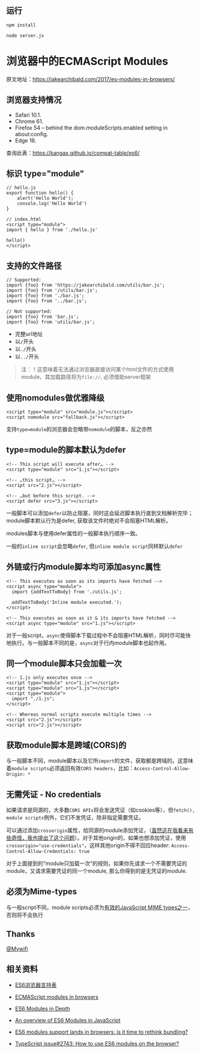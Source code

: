 
## 运行
```
npm install

node server.js
```

# 浏览器中的ECMAScript Modules

原文地址：https://jakearchibald.com/2017/es-modules-in-browsers/

## 浏览器支持情况

- Safari 10.1.
- Chrome 61.
- Firefox 54 – behind the dom.moduleScripts.enabled setting in about:config.
- Edge 16.

查询此表：https://kangax.github.io/compat-table/es6/

## 标识 type="module"

```
// hello.js
export function hello() {
    alert('Hello World');
    console.log('Hello World')
}

// index.html
<script type="module">
import { hello } from './hello.js'

hello()
</script>
```

## 支持的文件路径

```
// Supported:
import {foo} from 'https://jakearchibald.com/utils/bar.js';
import {foo} from '/utils/bar.js';
import {foo} from './bar.js';
import {foo} from '../bar.js';

// Not supported:
import {foo} from 'bar.js';
import {foo} from 'utils/bar.js';
```
- 完整url地址
- 以`/`开头
- 以`./`开头
- 以`../`开头

> 注：！这意味着无法通过浏览器直接访问某个html文件的方式使用module，其加载路径将为`file://`, 必须借助server框架

## 使用nomodules做优雅降级

```
<script type="module" src="module.js"></script>
<script nomodule src="fallback.js"></script>
```

支持`type=module`的浏览器会忽略带`nomodule`的脚本，反之亦然

## type=module的脚本默认为defer

```
<!-- This script will execute after… -->
<script type="module" src="1.js"></script>

<!-- …this script… -->
<script src="2.js"></script>

<!-- …but before this script. -->
<script defer src="3.js"></script>
```
一般脚本可以添加`defer`以防止阻塞，同时这会延迟脚本执行直到文档解析完毕；module脚本默认行为是defer, 获取该文件时绝对不会阻塞HTML解析。

modules脚本与使用defer属性的一般脚本执行顺序一致。

一般的`inline script`会忽略`defer`, 但`inline module script`同样默认`defer`

## 外链或行内module脚本均可添加async属性

```
<!-- This executes as soon as its imports have fetched -->
<script async type="module">
  import {addTextToBody} from './utils.js';

  addTextToBody('Inline module executed.');
</script>

<!-- This executes as soon as it & its imports have fetched -->
<script async type="module" src="1.js"></script>
```
对于一般script，`async`使得脚本下载过程中不会阻塞HTML解析，同时尽可能快地执行。与一般脚本不同的是，`async`对于行内module脚本也起作用。

## 同一个module脚本只会加载一次

```
<!-- 1.js only executes once -->
<script type="module" src="1.js"></script>
<script type="module" src="1.js"></script>
<script type="module">
  import "./1.js";
</script>

<!-- Whereas normal scripts execute multiple times -->
<script src="2.js"></script>
<script src="2.js"></script>
```

## 获取module脚本是跨域(CORS)的

与一般脚本不同，module脚本以及它所`import`的文件，获取都是跨域的。这意味着`module scripts`必须返回有效`CORS headers`，比如：`Access-Control-Allow-Origin: *`

## 无需凭证 - No credentials

如果请求是同源的，大多数`CORS APIs`将会发送凭证（如cookies等），但`fetch(), module scripts`例外，它们不发凭证，除非指定需要凭证。

可以通过添加`crossorigin`属性，给同源的module添加凭证，（[虽然这在我看来有些奇怪，我也提出了这个问题](https://github.com/whatwg/html/issues/2557)）。对于其他origin的，如果也想添加凭证，使用`crossorigin="use-credentials"`，这样其他origin不得不回应header: `Access-Control-Allow-Credentials: true`

对于上面提到的“module只加载一次”的规则，如果你先请求一个不需要凭证的module，又请求需要凭证的同一个module, 那么你得到的是无凭证的module.

## 必须为Mime-types

与一般script不同，module scripts必须为[有效的JavaScript MIME types之一](https://html.spec.whatwg.org/multipage/scripting.html#javascript-mime-type)，否则将不会执行

## Thanks

[@Mywifi](https://github.com/Mywifi)

## 相关资料

- [ES6浏览器支持表](https://kangax.github.io/compat-table/es6/)

- [ECMAScript modules in browsers ](https://jakearchibald.com/2017/es-modules-in-browsers/)

- [ES6 Modules in Depth](https://ponyfoo.com/articles/es6-modules-in-depth)

- [An overview of ES6 Modules in JavaScript](https://blog.cloud66.com/an-overview-of-es6-modules-in-javascript/)

- [ES6 modules support lands in browsers: is it time to rethink bundling?](https://www.contentful.com/blog/2017/04/04/es6-modules-support-lands-in-browsers-is-it-time-to-rethink-bundling/)

- [TypeScript issue#2743: How to use ES6 modules on the browser?](https://github.com/Microsoft/TypeScript/issues/2743)

